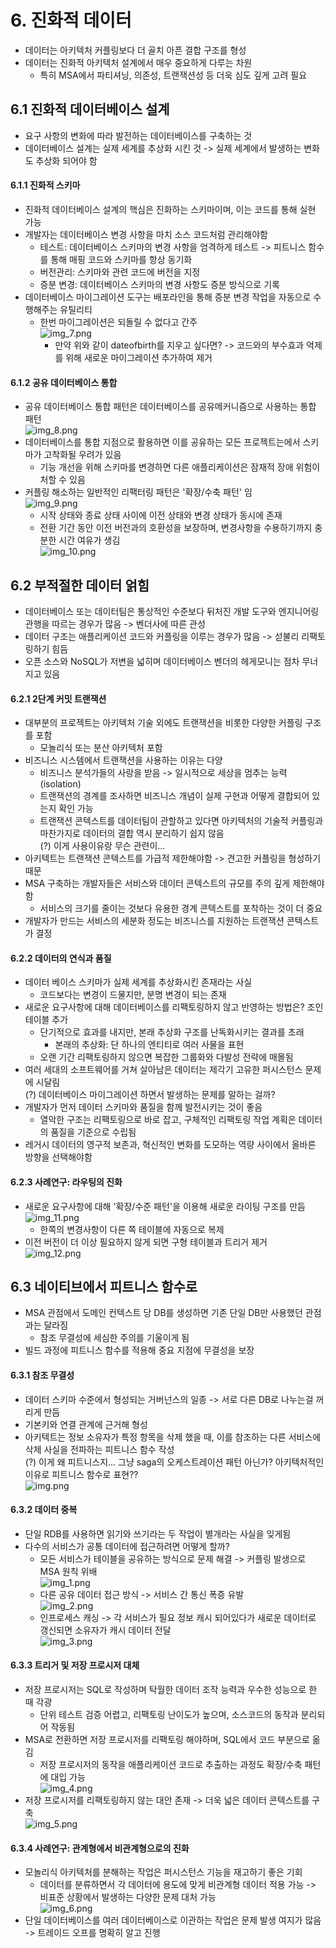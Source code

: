 # 6. 진화적 데이터
- 데이터는 아키텍처 커플링보다 더 골치 아픈 결합 구조를 형성
- 데이터는 진화적 아키텍처 설계에서 매우 중요하게 다루는 차원
  - 특히 MSA에서 파티셔닝, 의존성, 트랜잭션성 등 더욱 심도 깊게 고려 필요

## 6.1 진화적 데이터베이스 설계
- 요구 사항의 변화에 따라 발전하는 데이터베이스를 구축하는 것
- 데이터베이스 설계는 실제 세계를 추상화 시킨 것 -> 실제 세계에서 발생하는 변화도 추상화 되어야 함

#### 6.1.1 진화적 스키마
- 진화적 데이터베이스 설계의 핵심은 진화하는 스키마이며, 이는 코드를 통해 실현 가능
- 개발자는 데이터베이스 변경 사항을 마치 소스 코드처럼 관리해야함
  - 테스트: 데이터베이스 스키마의 변경 사항을 엄격하게 테스트 -> 피트니스 함수를 통해 매핑 코드와 스키마를 항상 동기화
  - 버전관리: 스키마와 관련 코드에 버전을 지정
  - 증분 변경: 데이터베이스 스키마의 변경 사항도 증분 방식으로 기록
- 데이터베이스 마이그레이션 도구는 배포라인을 통해 증분 변경 작업을 자동으로 수행해주는 유틸리티
  - 한번 마이그레이션은 되돌릴 수 없다고 간주\
![img_7.png](img_7.png)
    - 만약 위와 같이 dateofbirth를 지우고 싶다면? -> 코드와의 부수효과 억제를 위해 새로운 마이그레이션 추가하여 제거
    
#### 6.1.2 공유 데이터베이스 통합
- 공유 데이터베이스 통합 패턴은 데이터베이스를 공유메커니즘으로 사용하는 통합 패턴\
![img_8.png](img_8.png)
- 데이터베이스를 통합 지점으로 활용하면 이를 공유하는 모든 프로젝트는에서 스키마가 고착화될 우려가 있음
  - 기능 개선을 위해 스키마를 변경하면 다른 애플리케이션은 잠재적 장애 위험이 처할 수 있음
- 커플링 해소하는 일반적인 리팩터링 패턴은 '확장/수축 패턴' 임\
![img_9.png](img_9.png)
  - 시작 상태와 종료 상태 사이에 이전 상태와 변경 상태가 동시에 존재
  - 전환 기간 동안 이전 버전과의 호환성을 보장하며, 변경사항을 수용하기까지 충분한 시간 여유가 생김\
![img_10.png](img_10.png)

## 6.2 부적절한 데이터 얽힘
- 데이터베이스 또는 데이터팀은 통상적인 수준보다 뒤처진 개발 도구와 엔지니어링 관행을 따르는 경우가 많음 -> 벤더사에 따른 관성
- 데이터 구조는 애플리케이션 코드와 커플링을 이루는 경우가 많음 -> 섣불리 리팩토링하기 힘듬
- 오픈 소스와 NoSQL가 저변을 넓히며 데이터베이스 벤더의 헤게모니는 점차 무너지고 있음

#### 6.2.1 2단계 커밋 트랜잭션
- 대부분의 프로젝트는 아키텍처 기술 외에도 트랜잭션을 비롯한 다양한 커플링 구조를 포함
  - 모놀리식 또는 분산 아키텍처 포함
- 비즈니스 시스템에서 트랜잭션을 사용하는 이유는 다양
  - 비즈니스 분석가들의 사랑을 받음 -> 일시적으로 세상을 멈추는 능력(isolation)
  - 트랜잭션의 경계를 조사하면 비즈니스 개념이 실제 구현과 어떻게 결합되어 있는지 확인 가능
  - 트랜잭션 콘텍스트를 데이터팀이 관할하고 있다면 아키텍처의 기술적 커플링과 마찬가지로 데이터의 결합 역시 분리하기 쉽지 않음\
    (?) 이게 사용이유랑 무슨 관련이...
- 아키텍트는 트랜잭션 콘텍스트를 가급적 제한해야함 -> 견고한 커플링을 형성하기 때문
- MSA 구축하는 개발자들은 서비스와 데이터 콘텍스트의 규모를 주의 깊게 제한해야함
  - 서비스의 크기를 줄이는 것보다 유용한 경계 콘텍스트를 포착하는 것이 더 중요
- 개발자가 만드는 서비스의 세분화 정도는 비즈니스를 지원하는 트랜잭션 콘텍스트가 결정

#### 6.2.2 데이터의 연식과 품질
- 데이터 베이스 스키마가 실제 세계를 추상화시킨 존재라는 사실
  - 코드보다는 변경이 드물지만, 분명 변경이 되는 존재
- 새로운 요구사항에 대해 데이터베이스를 리팩토링하지 않고 반영하는 방법은? 조인 테이블 추가
  - 단기적으로 효과를 내지만, 본래 추상화 구조를 난독화시키는 결과를 초래
    - 본래의 추상화: 단 하나의 엔티티로 여러 사물을 표현
  - 오랜 기간 리팩토링하지 않으면 복잡한 그룹화와 다발성 전략에 매몰됨
- 여러 세대의 소프트웨어를 거쳐 살아남은 데이터는 제각기 고유한 퍼시스턴스 문제에 시달림\
  (?) 데이터베이스 마이그레이션 하면서 발생하는 문제를 말하는 걸까?
- 개발자가 먼저 데이터 스키마와 품질을 함께 발전시키는 것이 좋음
  - 열악한 구조는 리팩토링으로 바로 잡고, 구체적인 리팩토링 작업 계획은 데이터의 품질을 기준으로 수립됨
- 레거시 데이터의 영구적 보존과, 혁신적인 변화를 도모하는 역량 사이에서 올바른 방향을 선택해야함

#### 6.2.3 사례연구: 라우팅의 진화
- 새로운 요구사항에 대해 '확장/수준 패턴'을 이용해 새로운 라이팅 구조를 만듬\
![img_11.png](img_11.png)
  - 한쪽의 변경사항이 다른 쪽 테이블에 자동으로 복제
- 이전 버전이 더 이상 필요하지 않게 되면 구형 테이블과 트리거 제거\
![img_12.png](img_12.png)


## 6.3 네이티브에서 피트니스 함수로
- MSA 관점에서 도메인 컨텍스트 당 DB를 생성하면 기존 단일 DB만 사용했던 관점과는 달라짐
  - 참조 무결성에 세심한 주의를 기울이게 됨
- 빌드 과정에 피트니스 함수를 적용해 중요 지점에 무결성을 보장
#### 6.3.1 참조 무결성
- 데이터 스키마 수준에서 형성되는 거버넌스의 일종 -> 서로 다른 DB로 나누는걸 꺼리게 만듬
- 기본키와 연결 관계에 근거해 형성
- 아키텍트는 정보 소유자가 특정 항목을 삭제 했을 때, 이를 참조하는 다른 서비스에 삭제 사실을 전파하는 피트니스 함수 작성\
(?) 이게 왜 피트니스지... 그냥 saga의 오케스트레이션 패턴 아닌가? 아키텍처적인 이유로 피트니스 함수로 표현??\
![img.png](img.png)

#### 6.3.2 데이터 중복
- 단일 RDB를 사용하면 읽기와 쓰기라는 두 작업이 별개라는 사실을 잊게됨
- 다수의 서비스가 공통 데이터에 접근하려면 어떻게 할까?
  - 모든 서비스가 테이블을 공유하는 방식으로 문제 해결 -> 커플링 발생으로 MSA 원칙 위배\
![img_1.png](img_1.png)
  - 다른 공유 데이터 접근 방식 -> 서비스 간 통신 폭증 유발\
![img_2.png](img_2.png)
  - 인프로세스 캐싱 -> 각 서비스가 필요 정보 캐시 되어있다가 새로운 데이터로 갱신되면 소유자가 캐시 데이터 전달\
![img_3.png](img_3.png)

#### 6.3.3 트리거 및 저장 프로시저 대체
- 저장 프로시저는 SQL로 작성하며 탁월한 데이터 조작 능력과 우수한 성능으로 한 때 각광
  - 단위 테스트 검증 어렵고, 리팩토링 난이도가 높으며, 소스코드의 동작과 분리되어 작동됨
- MSA로 전환하면 저장 프로시저를 리팩토링 해야하며, SQL에서 코드 부분으로 옮김
  - 저장 프로시저의 동작을 애플리케이션 코드로 추출하는 과정도 확장/수축 패턴에 대입 가능\
![img_4.png](img_4.png)
- 저장 프로시저를 리팩토링하지 않는 대안 존재 -> 더욱 넓은 데이터 콘텍스트를 구축\
![img_5.png](img_5.png)

#### 6.3.4 사례연구: 관계형에서 비관계형으로의 진화
- 모놀리식 아키텍처를 분해하는 작업은 퍼시스턴스 기능을 재고하기 좋은 기회
  - 데이터를 분류하면서 각 데이터에 용도에 맞게 비관계형 데이터 적용 가능 -> 비표준 상황에서 발생하는 다양한 문제 대처 가능\
![img_6.png](img_6.png)
- 단일 데이터베이스를 여러 데이터베이스로 이관하는 작업은 문제 발생 여지가 많음 -> 트레이드 오프를 명확히 알고 진행